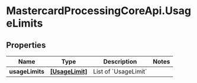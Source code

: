 # MastercardProcessingCoreApi.UsageLimits

## Properties

Name | Type | Description | Notes
------------ | ------------- | ------------- | -------------
**usageLimits** | [**[UsageLimit]**](UsageLimit.md) | List of &#x60;UsageLimit&#x60;  | 



